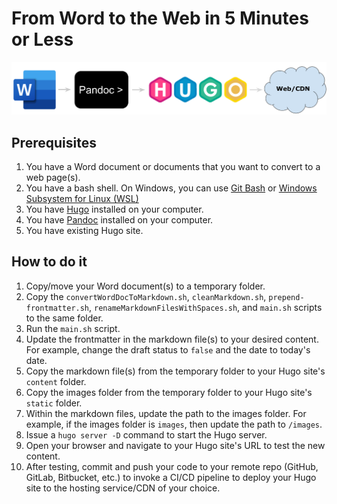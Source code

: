 # From Word to the Web in 5 Minutes or Less

![Readme Banner](/readme_images/WordToWebReadmeBanner.png)

## Prerequisites

1. You have a Word document or documents that you want to convert to a web page(s).
2. You have a bash shell. On Windows, you can use [Git Bash](https://git-scm.com/downloads) or [Windows Subsystem for Linux (WSL)](https://docs.microsoft.com/en-us/windows/wsl/about)
3. You have [Hugo](https://gohugo.io/) installed on your computer.
4. You have [Pandoc](https://pandoc.org/) installed on your computer.
5. You have existing Hugo site.

## How to do it

1. Copy/move your Word document(s) to a temporary folder.
2. Copy the `convertWordDocToMarkdown.sh`, `cleanMarkdown.sh`, `prepend-frontmatter.sh`, `renameMarkdownFilesWithSpaces.sh`, and `main.sh` scripts to the same folder.
3. Run the `main.sh` script.
4. Update the frontmatter in the markdown file(s) to your desired content. For example, change the draft status to `false` and the date to today's date.
5. Copy the markdown file(s) from the temporary folder to your Hugo site's `content` folder.
6. Copy the images folder from the temporary folder to your Hugo site's `static` folder.
7. Within the markdown files, update the path to the images folder. For example, if the images folder is `images`, then update the path to `/images`.
8. Issue a `hugo server -D` command to start the Hugo server.
9. Open your browser and navigate to your Hugo site's URL to test the new content.
10. After testing, commit and push your code to your remote repo (GitHub, GitLab, Bitbucket, etc.) to invoke a CI/CD pipeline to deploy your Hugo site to the hosting service/CDN of your choice.
